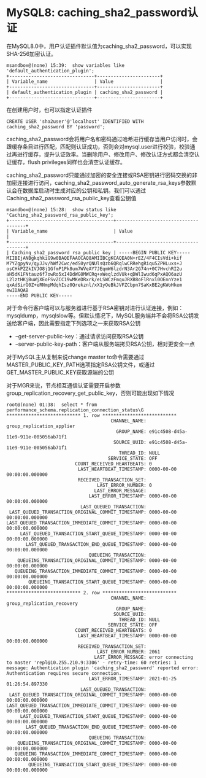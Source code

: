 # MySQL8: caching_sha2_password认证

在MySQL8.0中，用户认证插件默认值为caching_sha2_password，可以实现SHA-256加密认证。

```
msandbox@(none) 15:39:  show variables like 'default_authentication_plugin';
+-------------------------------+-----------------------+
| Variable_name                 | Value                 |
+-------------------------------+-----------------------+
| default_authentication_plugin | caching_sha2_password |
+-------------------------------+-----------------------+
```

在创建用户时，也可以指定认证插件

```
CREATE USER 'sha2user'@'localhost' IDENTIFIED WITH caching_sha2_password BY 'password';
```

caching_sha2_password会将用户名和密码通过哈希进行缓存当用户访问时，会跟缓存条目进行匹配，匹配则认证成功，否则会对mysql.user进行校验，校验通过再进行缓存，提升认证效率。当删除用户、修改用户、修改认证方式都会清空认证缓存，flush privileges同样也会清空认证缓存。

caching_sha2_password只能通过加密的安全连接或RSA密钥进行密码交换的非加密连接进行访问，caching_sha2_password_auto_generate_rsa_keys参数默认会在数据库启动时生成对应的公钥和私钥。我们可以通过Caching_sha2_password_rsa_public_key查看公钥值

```
msandbox@(none) 15:28:  show status like 'Caching_sha2_password_rsa_public_key';
+--------------------------------------+-------------------------------------+
| Variable_name                        | Value                               |         
+--------------------------------------+-------------------------------------+
| Caching_sha2_password_rsa_public_key | -----BEGIN PUBLIC KEY-----
MIIBIjANBgkqhkiG9w0BAQEFAAOCAQ8AMIIBCgKCAQEA0N+rEZ/4F4CIsVdi+kif
M7YZgpyNv/qyJJv/hWf2Cwc/edS0yrQNUlsQzb6QRqlwCRRehgRiqu5ZPHLuxs+J
osCHkPZZkIVJO8j1GfmP1Pk8um7WVeAY7JEqmW6lzdrN3Ar2G74n+0C7HvchRI2u
aH5dK1FNtauz6f7owRo5xI4DdWG0MWCRq+xWeqlzdVUk+qDWlIwud6qPxAQO6azU
L2lztHKjBuWjXEoFSvZCC19wMKeDRxrk/eLSWCzFmquJRXB8oFlRnxl0OEnnYze1
qxAdSirG0Z+eRNmpMdqhIsz0Qrekznl/xX1yOeBkJVFZCbpn7SaKxBE2gKWoHkem
ewIDAQAB
-----END PUBLIC KEY-----
```

对于命令行客户端可以与服务器进行基于RSA密钥对进行认证连接，例如：mysqldump，mysqlslow等。但默认情况下，MySQL服务端并不会将RSA公钥发送给客户端，因此需要指定下列选项之一来获取RSA公钥

- –get-server-public-key：通过请求访问获取RSA公钥
- –server-public-key-path：客户端从服务端拷贝RSA公钥，相对更安全一点

对于MySQL主从复制来说change master to命令需要通过MASTER_PUBLIC_KEY_PATH选项指定RSA公钥文件，或通过GET_MASTER_PUBLIC_KEY获取源端的公钥

对于MGR来说，节点相互通信认证需要开启参数group_replication_recovery_get_public_key，否则可能出现如下情况

```
root@(none) 01:38:  select * from performance_schema.replication_connection_status\G
*************************** 1. row ***************************
                                      CHANNEL_NAME: group_replication_applier
                                        GROUP_NAME: e91c4508-d45a-11e9-911e-005056ab71f1
                                       SOURCE_UUID: e91c4508-d45a-11e9-911e-005056ab71f1
                                         THREAD_ID: NULL
                                     SERVICE_STATE: OFF
                         COUNT_RECEIVED_HEARTBEATS: 0
                          LAST_HEARTBEAT_TIMESTAMP: 0000-00-00 00:00:00.000000
                          RECEIVED_TRANSACTION_SET: 
                                 LAST_ERROR_NUMBER: 0
                                LAST_ERROR_MESSAGE: 
                              LAST_ERROR_TIMESTAMP: 0000-00-00 00:00:00.000000
                           LAST_QUEUED_TRANSACTION: 
 LAST_QUEUED_TRANSACTION_ORIGINAL_COMMIT_TIMESTAMP: 0000-00-00 00:00:00.000000
LAST_QUEUED_TRANSACTION_IMMEDIATE_COMMIT_TIMESTAMP: 0000-00-00 00:00:00.000000
     LAST_QUEUED_TRANSACTION_START_QUEUE_TIMESTAMP: 0000-00-00 00:00:00.000000
       LAST_QUEUED_TRANSACTION_END_QUEUE_TIMESTAMP: 0000-00-00 00:00:00.000000
                              QUEUEING_TRANSACTION: 
    QUEUEING_TRANSACTION_ORIGINAL_COMMIT_TIMESTAMP: 0000-00-00 00:00:00.000000
   QUEUEING_TRANSACTION_IMMEDIATE_COMMIT_TIMESTAMP: 0000-00-00 00:00:00.000000
        QUEUEING_TRANSACTION_START_QUEUE_TIMESTAMP: 0000-00-00 00:00:00.000000
*************************** 2. row ***************************
                                      CHANNEL_NAME: group_replication_recovery
                                        GROUP_NAME: 
                                       SOURCE_UUID: 
                                         THREAD_ID: NULL
                                     SERVICE_STATE: OFF
                         COUNT_RECEIVED_HEARTBEATS: 0
                          LAST_HEARTBEAT_TIMESTAMP: 0000-00-00 00:00:00.000000
                          RECEIVED_TRANSACTION_SET: 
                                 LAST_ERROR_NUMBER: 2061
                                LAST_ERROR_MESSAGE: error connecting to master 'repl@10.255.210.9:3306' - retry-time: 60 retries: 1 message: Authentication plugin 'caching_sha2_password' reported error: Authentication requires secure connection.
                              LAST_ERROR_TIMESTAMP: 2021-01-25 01:26:54.897330
                           LAST_QUEUED_TRANSACTION: 
 LAST_QUEUED_TRANSACTION_ORIGINAL_COMMIT_TIMESTAMP: 0000-00-00 00:00:00.000000
LAST_QUEUED_TRANSACTION_IMMEDIATE_COMMIT_TIMESTAMP: 0000-00-00 00:00:00.000000
     LAST_QUEUED_TRANSACTION_START_QUEUE_TIMESTAMP: 0000-00-00 00:00:00.000000
       LAST_QUEUED_TRANSACTION_END_QUEUE_TIMESTAMP: 0000-00-00 00:00:00.000000
                              QUEUEING_TRANSACTION: 
    QUEUEING_TRANSACTION_ORIGINAL_COMMIT_TIMESTAMP: 0000-00-00 00:00:00.000000
   QUEUEING_TRANSACTION_IMMEDIATE_COMMIT_TIMESTAMP: 0000-00-00 00:00:00.000000
        QUEUEING_TRANSACTION_START_QUEUE_TIMESTAMP: 0000-00-00 00:00:00.000000
```

[Caching SHA-2 Pluggable Authentication]:https://dev.mysql.com/doc/refman/8.0/en/caching-sha2-pluggable-authentication.html

